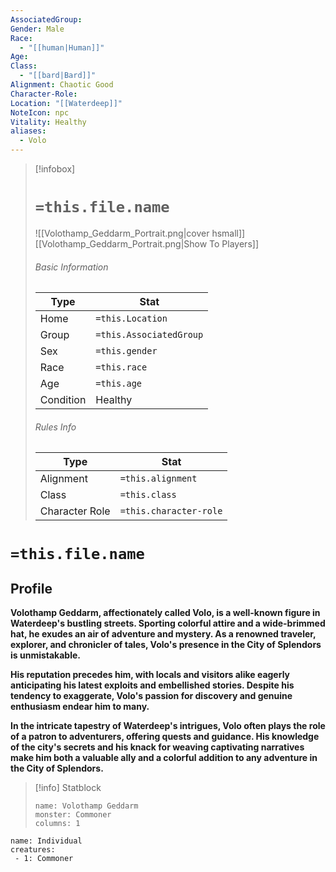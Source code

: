 ```yaml
---
AssociatedGroup: 
Gender: Male
Race:
  - "[[human|Human]]"
Age: 
Class:
  - "[[bard|Bard]]"
Alignment: Chaotic Good
Character-Role: 
Location: "[[Waterdeep]]"
NoteIcon: npc
Vitality: Healthy
aliases:
  - Volo
---
```




> [!infobox]
> # `=this.file.name`
> ![[Volothamp_Geddarm_Portrait.png|cover hsmall]]
> [[Volothamp_Geddarm_Portrait.png|Show To Players]]
> ###### Basic Information
> Type |  Stat |
> ---|---|
> Home | `=this.Location` |
> Group | `=this.AssociatedGroup` |
> Sex | `=this.gender` |
> Race | `=this.race` |
> Age | `=this.age` |
> Condition | Healthy |
> ###### Rules Info
> Type |  Stat |
> ---|---|
> Alignment | `=this.alignment` |
> Class | `=this.class` |
> Character Role | `=this.character-role` |

# `=this.file.name`

## Profile

**Volothamp Geddarm, affectionately called Volo, is a well-known figure in Waterdeep's bustling streets. Sporting colorful attire and a wide-brimmed hat, he exudes an air of adventure and mystery. As a renowned traveler, explorer, and chronicler of tales, Volo's presence in the City of Splendors is unmistakable.**

**His reputation precedes him, with locals and visitors alike eagerly anticipating his latest exploits and embellished stories. Despite his tendency to exaggerate, Volo's passion for discovery and genuine enthusiasm endear him to many.**

**In the intricate tapestry of Waterdeep's intrigues, Volo often plays the role of a patron to adventurers, offering quests and guidance. His knowledge of the city's secrets and his knack for weaving captivating narratives make him both a valuable ally and a colorful addition to any adventure in the City of Splendors.**

> [!info] Statblock
> ```statblock
> name: Volothamp Geddarm
> monster: Commoner
> columns: 1
> ```

```encounter-table
name: Individual
creatures:
 - 1: Commoner
```

